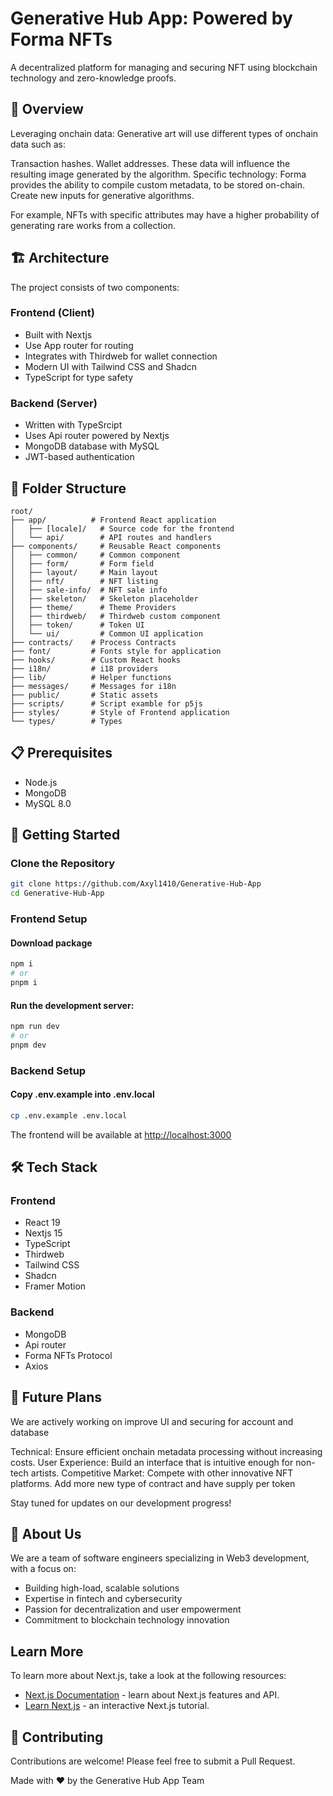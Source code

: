 # Generative Hub App: Powered by Forma NFTs

A decentralized platform for managing and securing NFT using blockchain technology and zero-knowledge proofs.

## 🌟 Overview

Leveraging onchain data:
Generative art will use different types of onchain data such as:

Transaction hashes.
Wallet addresses.
These data will influence the resulting image generated by the algorithm.
Specific technology:
Forma provides the ability to compile custom metadata, to be stored on-chain. Create new inputs for generative algorithms.

For example, NFTs with specific attributes may have a higher probability of generating rare works from a collection.

## 🏗️ Architecture

The project consists of two components:

### Frontend (Client)

- Built with Nextjs
- Use App router for routing
- Integrates with Thirdweb for wallet connection
- Modern UI with Tailwind CSS and Shadcn
- TypeScript for type safety

### Backend (Server)

- Written with TypeSrcipt
- Uses Api router powered by Nextjs
- MongoDB database with MySQL
- JWT-based authentication

## 📁 Folder Structure

```
root/
├── app/          # Frontend React application
│   ├── [locale]/   # Source code for the frontend
│   └── api/        # API routes and handlers
├── components/     # Reusable React components
│   ├── common/     # Common component
│   ├── form/       # Form field
│   ├── layout/     # Main layout
│   ├── nft/        # NFT listing
│   ├── sale-info/  # NFT sale info
│   ├── skeleton/   # Skeleton placeholder
│   ├── theme/      # Theme Providers
│   ├── thirdweb/   # Thirdweb custom component
│   ├── token/      # Token UI
│   └── ui/         # Common UI application
├── contracts/    # Process Contracts
├── font/         # Fonts style for application
├── hooks/        # Custom React hooks
├── i18n/         # i18 providers
├── lib/          # Helper functions
├── messages/     # Messages for i18n
├── public/       # Static assets
├── scripts/      # Script examble for p5js
├── styles/       # Style of Frontend application
└── types/        # Types
```

## 📋 Prerequisites

- Node.js
- MongoDB
- MySQL 8.0
## 🚀 Getting Started

### Clone the Repository

```sh
git clone https://github.com/Axyl1410/Generative-Hub-App
cd Generative-Hub-App
```

### Frontend Setup

#### Download package

```sh
npm i
# or
pnpm i
```

#### Run the development server:

```bash
npm run dev
# or
pnpm dev
```

### Backend Setup

#### Copy .env.example into .env.local

```bash
cp .env.example .env.local
```

The frontend will be available at [http://localhost:3000](http://localhost:3000)

## 🛠️ Tech Stack

### Frontend

- React 19
- Nextjs 15
- TypeScript
- Thirdweb
- Tailwind CSS
- Shadcn
- Framer Motion

### Backend

- MongoDB
- Api router
- Forma NFTs Protocol
- Axios

## 🚀 Future Plans

We are actively working on improve UI and securing for account and database

Technical: Ensure efficient onchain metadata processing without increasing costs.
User Experience: Build an interface that is intuitive enough for non-tech artists.
Competitive Market: Compete with other innovative NFT platforms. Add more new type of contract and have supply per token

Stay tuned for updates on our development progress!

## 👥 About Us

We are a team of software engineers specializing in Web3 development, with a focus on:

- Building high-load, scalable solutions
- Expertise in fintech and cybersecurity
- Passion for decentralization and user empowerment
- Commitment to blockchain technology innovation

## Learn More

To learn more about Next.js, take a look at the following resources:

- [Next.js Documentation](https://nextjs.org/docs) - learn about Next.js features and API.
- [Learn Next.js](https://nextjs.org/learn) - an interactive Next.js tutorial.

## 🤝 Contributing

Contributions are welcome! Please feel free to submit a Pull Request.

Made with ❤️ by the Generative Hub App Team
